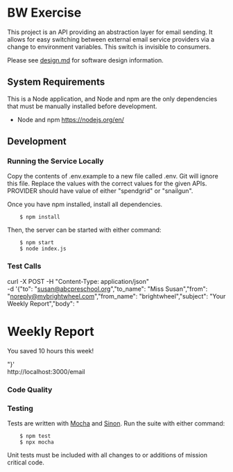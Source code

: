 # BW Exercise

This project is an API providing an abstraction layer for email sending. It allows for easy switching between external email service providers via a change to environment variables. This switch is invisible to consumers.

Please see [design.md]('./design.md') for software design information.

## System Requirements

This is a Node application, and Node and npm are the only dependencies that must be manually installed before development.

- Node and npm https://nodejs.org/en/

## Development

### Running the Service Locally

Copy the contents of .env.example to a new file called .env. Git will ignore this file. Replace the values with the correct values for the given APIs. PROVIDER should have value of either "spendgrid" or "snailgun".

Once you have npm installed, install all dependencies.

```
    $ npm install
```

Then, the server can be started with either command:

```
    $ npm start
    $ node index.js
```

### Test Calls

curl -X POST -H "Content-Type: application/json" \
    -d '{"to": "susan@abcpreschool.org","to_name": "Miss Susan","from": "noreply@mybrightwheel.com","from_name": "brightwheel","subject": "Your Weekly Report","body": "<h1>Weekly Report</h1><p>You saved 10 hours this week!</p>"}' \
    http://localhost:3000/email

### Code Quality

<!-- TODO: Linter? -->

### Testing

Tests are written with [Mocha](https://mochajs.org) and [Sinon](https://sinonjs.org/). Run the suite with either command:

```
    $ npm test
    $ npx mocha
```

Unit tests must be included with all changes to or additions of mission critical code.